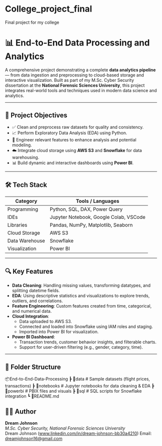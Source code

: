 # College_project_final
Final project for my college 

# 📊 End-to-End Data Processing and Analytics

A comprehensive project demonstrating a complete **data analytics pipeline** — from data ingestion and preprocessing to cloud-based storage and interactive visualization. Built as part of my M.Sc. Cyber Security dissertation at the **National Forensic Sciences University**, this project integrates real-world tools and techniques used in modern data science and analytics.

---

## 🎯 Project Objectives

- ✅ Clean and preprocess raw datasets for quality and consistency.
- 📈 Perform Exploratory Data Analysis (EDA) using Python.
- 🔧 Engineer relevant features to enhance analysis and potential modeling.
- ☁️ Integrate cloud storage using **AWS S3** and **Snowflake** for data warehousing.
- 📊 Build dynamic and interactive dashboards using **Power BI**.

---

## 🛠️ Tech Stack

| Category       | Tools / Languages                         |
|----------------|--------------------------------------------|
| Programming    | Python, SQL, DAX, Power Query              |
| IDEs           | Jupyter Notebook, Google Colab, VSCode     |
| Libraries      | Pandas, NumPy, Matplotlib, Seaborn         |
| Cloud Storage  | AWS S3                                     |
| Data Warehouse | Snowflake                                  |
| Visualization  | Power BI                                   |

---

## 🔍 Key Features

- **Data Cleaning**: Handling missing values, transforming datatypes, and splitting datetime fields.
- **EDA**: Using descriptive statistics and visualizations to explore trends, outliers, and correlations.
- **Feature Engineering**: Custom features created from time, categorical, and numerical data.
- **Cloud Integration**:
  - Data uploaded to AWS S3.
  - Connected and loaded into Snowflake using IAM roles and staging.
  - Imported into Power BI for visualization.
- **Power BI Dashboard**:
  - Transaction trends, customer behavior insights, and filterable charts.
  - Support for user-driven filtering (e.g., gender, category, time).

---

## 📁 Folder Structure

📦End-to-End-Data-Processing
┣ 📁data # Sample datasets (flight prices, transactions)
┣ 📁notebooks # Jupyter notebooks for data cleaning & EDA
┣ 📁powerbi # PBIX files and visuals
┣ 📁sql # SQL scripts for Snowflake integration
┗ 📄README.md


## 🧑‍💼 Author

**Dream Johnson**  
_M.Sc. Cyber Security, National Forensic Sciences University_  
Dream Johnson (www.linkedin.com/in/dream-johnson-bb30a4210) 
Email: dreamjohnson16@gmail.com



